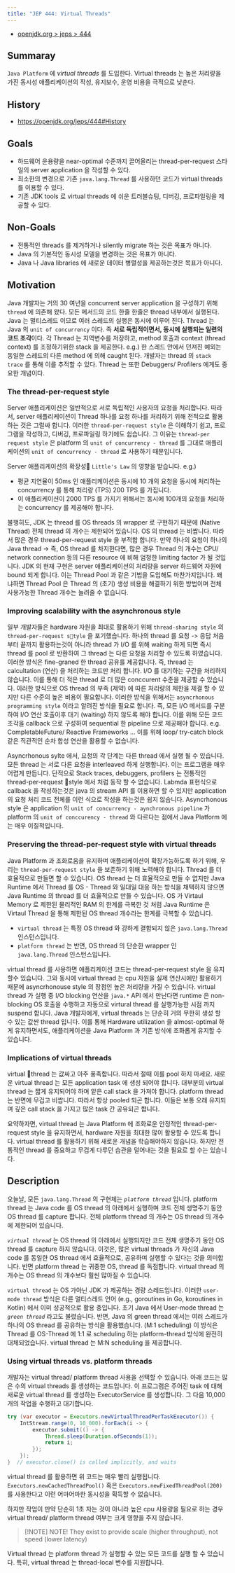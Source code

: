 ```yaml
---
title: "JEP 444: Virtual Threads"
---
```


- [openjdk.org > jeps > 444](https://openjdk.org/jeps/444)

## Summaray

`Java Platform` 에 *virtual threads* 를 도입한다. Virtual threads 는 높은 처리량을 가진 동시성 애플리케이션의 작성, 유지보수, 운영 비용을 극적으로 낮춘다.

## History

- https://openjdk.org/jeps/444#History

## Goals

- 하드웨어 운용량을 near-optimal 수준까지 끌어올리는 thread-per-request 스타일의 server application 을 작성할 수 있다.
- 최소한의 변경으로 기존 `java.lang.Thread` 를 사용하던 코드가 virtual threads 를 이용할 수 있다.
- 기존 JDK tools 로 virtual threads 에 쉬운 트러블슈팅, 디버깅, 프로파일링을 제공할 수 있다.

## Non-Goals

- 전통적인 threads 를 제거하거나 silently migrate 하는 것은 목표가 아니다.
- Java 의 기본적인 동시성 모델을 변경하는 것은 목표가 아니다.
- Java 나 Java libraries 에 새로운 데이터 병렬성을 제공하는것은 목표가 아니다.

## Motivation

Java 개발자는 거의 30 여년을 concurrent server application 을 구성하기 위해 `thread` 에 의존해 왔다. 모든 메서드의 코드 한줄 한줄은 thread 내부에서 실행된다. Java 는 멀티스레드 이므로 여러 스레드의 실행은 동시에 이루어 진다. Thread 는 Java 의 `unit of concurrency` 이다. 즉 **서로 독립적이면서, 동시에 실행되는 일련의 코드 조각**이다. 각 Thread 는 지역변수를 저장하고, method 호출과 context (thread context) 를 조정하기위한 stack 을 제공한다. e.g.) 한 스레드 안에서 던져진 예외는 동일한 스레드의 다른 method 에 의해  caught 된다. 개발자는 thread 의 `stack trace` 를 통해 이를 추적할 수 있다. Thread 는 또한 Debuggers/ Profilers 에게도 중요한 개념이다.

### The thread-per-request style

Server 애플리케이션은 일반적으로 서로 독립적인 사용자의 요청을 처리합니다. 따라서, server 애플리케이션이 Thread 하나를 요청 하나를 처리하기 위해 전적으로 활용하는 것은 그럴싸 합니다. 이러한 `thread-per-request style` 은 이해하기 쉽고, 프로그램을 작성하고, 디버깅, 프로파일링 하기에도 쉽습니다. 그 이유는 `thread-per request style` 은 platform 의 `unit of concurrency - thread` 를 그대로 애플리케이션의 `unit of concurrency - thread` 로 사용하기 때문입니다.

Server 애플리케이션의 확장성 `Little's Law` 의 영향을 받습니다. e.g.) 
- 평균 지연율이 50ms 인 애플리케이션은 동시에 10 개의 요청을 동시에 처리하는 concurrency 를 통해 처리량 (TPS) 200 TPS 를 가집니다.
- 이 애플리케이션이 2000 TPS 를 가지기 위해서는 동시에 100개의 요청을 처리하는 concurrency 를 제공해야 합니다.

불행히도, JDK 는 thread 를 OS threads 의 wrapper 로 구현하기 때문에 (Native Thread) 전체 thread 의 개수는 제한되어 있습니다. OS 의 thread 는 비쌉니다. 따라서 많은 경우 thread-per-request style 을 부적합 합니다. 만약 하나의 요청이 하나의 Java thread -> 즉, OS thread 를 차지한다면, 많은 경우 Thread 의 개수는 CPU/ network connection 등의 다른 resource 에 비해 엄청한 limiting factor 가 될 것입니다. JDK 의 현재 구현은 server 애플리케이션의 처리량을 server 하드웨어 자원에 bound 되게 합니다. 이는 Thread Pool 과 같은 기법을 도입해도 마찬가지입니다. 왜냐하면 Thread Pool 은 Thread 의 (초기) 생성 비용을 해결하기 위한 방법이며 전체 사용가능한 Thread 개수는 늘려줄 수 없습니다.

### Improving scalability with the asynchronous style

일부 개발자들은 hardware 자원을 최대로 활용하기 위해 `thread-sharing style` 의 `thread-per-request style` 을 포기했습니다. 하나의 thread 를 요청 -> 응답 처음부터 끝까지 활용하는것이 아니라 thread 가 I/O 를 위해 waiting 하게 되면 즉시 thread 를 pool 로 반환하여 그 thread 는 다른 요청을 처리할 수 있도록 하였습니다. 이러한 방식은 fine-graned 한 thread 공유를 제공합니다. 즉, thread 는 calcultation (연산) 을 처리하는 코드만 처리 합니다. I/O 를 대기하는 구간을 처리하지 않습니다. 이를 통해 더 적은 thread 로 더 많은 conccurent 수준을 제공할 수 있습니다. 이러한 방식으로 OS thread 의 부족 (제약) 에 따른 처리량의 제한을 제결 할 수 있지만 다른 수준의 높은 비용이 필요합니다. 이러한 방식을 위해서는 `asyncrhonous programming style` 이라고 알려진 방식을 필요로 합니다. 즉, 모든 I/O 메서드를 구분하여 I/O 연산 호출이후 대기 (waiting) 하지 않도록 해야 합니다. 이를 위해 모든 코드 조각을 callback 으로 구성하여 sequential 한 pipeline 으로 제공해야 합니다. e.g. CompletableFuture/ Reactive Frameworks ... 이를 위해 loop/ try-catch block 같은 직관적인 순차 합성 연산을 활용할 수 없습니다.

Asyncrhonous sylte 에서, 요청의 각 단계는 다른 thread 에서 실행 될 수 있습니다. 모든 thread 는 서로 다른 요청을 interleaved 하게 실행합니다. 이는 프로그램을 매우 어렵게 만듭니다. 단적으로 Stack traces, debuggers, profilers 는 전통적인 thread-per-request style 에서 처럼 동작 할 수 없습니다. Labmda 표현식으로 callback 을 작성하는것은 java 의 stream API 를 이용하면 할 수 있지만 application 의 요청 처리 코드 전체를 이런 식으로 작성을 하는것은 쉽지 않습니다. Asyncrhonous style 은 application 의 `unit of concurrency - aynchronous pipeline` 가 platform 의 `unit of conccurency - thread` 와 다르다는 점에서 Java Platform 에는 매우 이질적입니다.

### Preserving the thread-per-request style with virtual threads

Java Platform 과 조화로움을 유지하며 애플리케이션이 확장가능하도록 하기 위해, 우리는 `thread-per-request style` 을 보존하기 위해 노력해야 합니다. Thread 를 더 효율적으로 만들면 할 수 있습니다. OS thread 는 더 효율적으로 만들 수 없지만 Java Runtime 에서 Thread 를 OS - Thread 와 일대일 대응 하는 방식을 채택하지 않으면 Java Runtime 의 thread 를 더 효율적으로 만들 수 있습니다. OS 가 Virtaul Memory 로 제한된 물리적인 RAM 의 한계를 극복한 것 처럼 Java Runtime 은 Virtaul Thread 을 통해 제한된 OS thread 개수라는 한계를 극복할 수 있습니다. 

- `virtual thread` 는 특정 OS thread 와 강하게 결합되지 않은 `java.lang.Thread` 인스턴스입니다.
- `platform thread` 는 반면, OS thread 의 단순한 wrapper 인 `java.lang.Thread` 인스턴스입니다.

virtual thread 를 사용하면 애플리케이션 코드는 thread-per-request style 을 유지할수 있습니다. 그와 동시에 virtual thread 는 cpu 자원을 실제 연산시에만 활용하기 때문에 asyncrhonouse style 의 장점인 높은 처리량을 가질 수 있습니다. virtual thread 가 실행 중 I/O blocking 연산을 `java.*` API 에서 만난다면 runtime 은 non-blocking OS 호출을 수행하고 자동으로 virtural thread 를 실행가능한 시점 까지 suspend 합니다. Java 개발자에게, virtual threads 는 단순히 거의 무한히 생성 할 수 있는 값싼 thread 입니다. 이를 통해 Hardware utilization 을 almost-optimal 하게 유지하면서도, 애플리케이션을 Java Platform 과 기존 방식에 조화롭게 유지할 수 있습니다.

### Implications of virtual threads

virtual thread 는 값싸고 아주 풍족합니다. 따라서 절때 이를 pool 하지 마세요. 새로운 virtual thread 는 모든 application task 에 생성 되어야 합니다. 대부분의 virtual thread 는 짧게 유지되어야 하며 앝은 call stack 을 가져야 합니다. platform thread 는 반면에 무겁고 비쌉니다. 따라서 항상 pooled 되곤 합니다. 이들은 보통 오래 유지되며 깊은 call stack 을 가지고 많은 task 간 공유되곤 합니다.

요약하자면, virtual thread 는 Java Platform 에 조화로운 안정적인 thread-per-request style 을 유지하면서, hardware 자원을 최대한 많이 활용할 수 있도록 합니다. virtual thread 를 활용하기 위해 새로운 개념을 학습해야하지 않습니다. 하지만 전통적인 thread 를 중요하고 무겁게 다루던 습관을 덜어내는 것을 필요로 할 수는 있습니다. 

## Description

오늘날, 모든 `java.lang.Thread` 의 구현체는 *`platform thread`* 입니다. platform thread 는 Java code 를 OS thread 의 아래에서 실행하며 코드 전체 생명주기 동안 OS thread 를 capture 합니다. 전체 platform thread 의 개수는 OS thread 의 개수에 제한되어 있습니다.

*`virtual thread`* 는 OS thread 의 아래에서 실행되지만 코드 전체 생명주기 동안 OS thread 를 capture 하지 않습니다. 이것은, 많은 virtual threads 가 자신의 Java code 를 동일한 OS thread 에서 효율적으로, 공유하며 실행할 수 있다는 것을 의미합니다. 반면 platform thread 는 귀중한 OS, thread 를 독점합니다. virtual thread 의 개수는 OS thread 의 개수보다 훨씬 많아질 수 있습니다.

`virtual thread` 는 OS 가아닌 JDK 가 제공하는 경량 스레드입니다. 이러한 `user-mode thread` 방식은 다른 멀티스레드 언어 (e.g., goroutines in Go, koroutines in Kotlin) 에서 이미 성공적으로 활용 중입니다. 초기 Java 에서 User-mode thread 는 *`green thread`* 라고도 불렸습니다. 반면, Java 의 green thread 에서는 여러 스레드가 하나의 OS thread 를 공유하는 방식을 활용했습니다. (M:1 scheduling) 이 방식은 Thread 를 OS-Thread 에 1:1 로 scheduling 하는 platform-thread 방식에 완전히 대체되었습니다. virtual thread 는 M:N scheduling 을 제공합니다.

### Using virtual threads vs. platform threads

개발자는 virtual thread/ platform thread 사용을 선택할 수 있습니다. 아래 코드는 많은 수의 virtual threads 를 생성하는 코드입니다. 이 프로그램은 주어진 task 에 대해 새로운 virtual thread 를 생성하는 ExecutorService 를 생성합니다. 그 다음 10,000 개의 작업을 수행하고 대기합니다.

```java
try (var executor = Executors.newVirtualThreadPerTaskExecutor()) {
    IntStream.range(0, 10_000).forEach(i -> {
        executor.submit(() -> {
            Thread.sleep(Duration.ofSeconds(1));
            return i;
        });
    });
}  // executor.close() is called implicitly, and waits
```

virtual thread 를 활용하면 위 코드는 매우 빨리 실행됩니다. `Executors.newCachedThreadPool()` 혹은 `Executors.newFixedThreadPool(200)` 를 사용한다고 이런 어마어마한 동시성을 획득할 수 없습니다.

하지만 작업이 만약 단순히 1초 자는 것이 아니라 높은 cpu 사용량을 필요로 하는 경우 virtual thread/ platform thread 여부는 크게 영향을 주지 않습니다.

> [!NOTE] NOTE!
> They exist to provide scale (higher throughput), not speed (lower latency)

Virtual thread 는 platform thread 가 실행할 수 있는 모든 코드를 실행 할 수 있습니다. 특히, virtual thread 는 thread-local 변수를 지원합니다.

